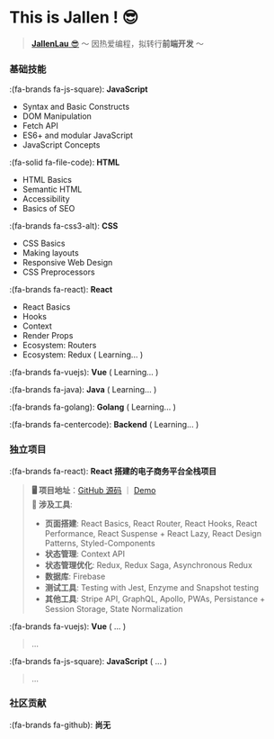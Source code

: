 # This is Jallen ! 😎


>[**JallenLau** 😎](https://github.com/jallenlau) ～ 因热爱编程，拟转行**前端开发** ～

### 基础技能

:(fa-brands fa-js-square): **JavaScript**
* Syntax and Basic Constructs
* DOM Manipulation
* Fetch API
* ES6+ and modular JavaScript
* JavaScript Concepts

:(fa-solid fa-file-code):  **HTML**
* HTML Basics
* Semantic HTML
* Accessibility
* Basics of SEO

:(fa-brands fa-css3-alt):  **CSS**
* CSS Basics
* Making layouts
* Responsive Web Design
* CSS Preprocessors

:(fa-brands fa-react): **React**
* React Basics
* Hooks
* Context
* Render Props
* Ecosystem: Routers
* Ecosystem: Redux ( Learning... )

:(fa-brands fa-vuejs): **Vue** ( Learning... )

:(fa-brands fa-java):  **Java** ( Learning... )

:(fa-brands fa-golang): **Golang** ( Learning... )

:(fa-brands fa-centercode): **Backend** ( Learning... )

### 独立项目

:(fa-brands fa-react): **React 搭建的电子商务平台全栈项目**
> **🖥 项目地址**：[GitHub 源码](https://github.com/jallenlau/crwn-clothing) ｜ [Demo](https://regal-empanada-b3ccfd.netlify.app/)    
> **🔧 涉及工具**:   
>* **页面搭建**: React Basics, React Router, React Hooks, React Performance, React Suspense + React Lazy, React Design Patterns, Styled-Components
>* **状态管理**: Context API
>* **状态管理优化**: Redux, Redux Saga, Asynchronous Redux  
>* **数据库**: Firebase
>* **测试工具**: Testing with Jest, Enzyme and Snapshot testing
>* **其他工具**: Stripe API, GraphQL, Apollo, PWAs, Persistance + Session Storage, State Normalization

:(fa-brands fa-vuejs): **Vue** ( ... )
>...

:(fa-brands fa-js-square): **JavaScript** ( ... )
>...

### 社区贡献

:(fa-brands fa-github): **尚无**
